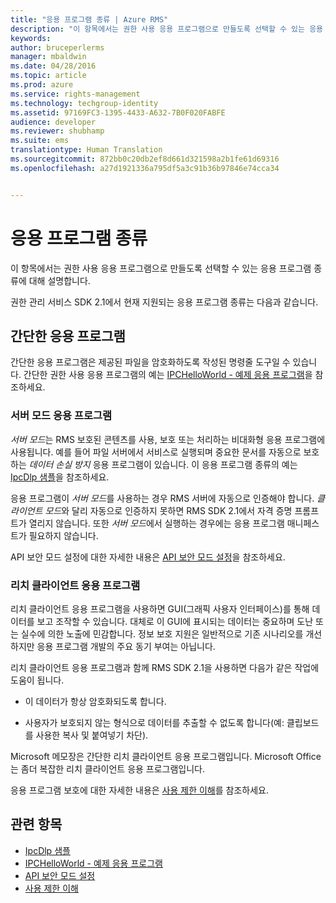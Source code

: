 ```yaml
---
title: "응용 프로그램 종류 | Azure RMS"
description: "이 항목에서는 권한 사용 응용 프로그램으로 만들도록 선택할 수 있는 응용 프로그램 종류에 대해 설명합니다."
keywords: 
author: bruceperlerms
manager: mbaldwin
ms.date: 04/28/2016
ms.topic: article
ms.prod: azure
ms.service: rights-management
ms.technology: techgroup-identity
ms.assetid: 97169FC3-1395-4433-A632-7B0F020FABFE
audience: developer
ms.reviewer: shubhamp
ms.suite: ems
translationtype: Human Translation
ms.sourcegitcommit: 872bb0c20db2ef8d661d321598a2b1fe61d69316
ms.openlocfilehash: a27d1921336a795df5a3c91b36b97846e74cca34


---
```


# 응용 프로그램 종류


이 항목에서는 권한 사용 응용 프로그램으로 만들도록 선택할 수 있는 응용 프로그램 종류에 대해 설명합니다.

권한 관리 서비스 SDK 2.1에서 현재 지원되는 응용 프로그램 종류는 다음과 같습니다.

## 간단한 응용 프로그램

간단한 응용 프로그램은 제공된 파일을 암호화하도록 작성된 명령줄 도구일 수 있습니다. 간단한 권한 사용 응용 프로그램의 예는 [IPCHelloWorld - 예제 응용 프로그램](how-to-build-your-first-application.md)을 참조하세요.

### 서버 모드 응용 프로그램

*서버 모드*는 RMS 보호된 콘텐츠를 사용, 보호 또는 처리하는 비대화형 응용 프로그램에 사용됩니다. 예를 들어 파일 서버에서 서비스로 실행되며 중요한 문서를 자동으로 보호하는 *데이터 손실 방지* 응용 프로그램이 있습니다. 이 응용 프로그램 종류의 예는 [IpcDlp 샘플](https://Code.MSDN.Microsoft.Com/IpcDlp-Sample-Application-d30bb99d)을 참조하세요.

응용 프로그램이 *서버 모드*를 사용하는 경우 RMS 서버에 자동으로 인증해야 합니다. *클라이언트 모드*와 달리 자동으로 인증하지 못하면 RMS SDK 2.1에서 자격 증명 프롬프트가 열리지 않습니다. 또한 *서버 모드*에서 실행하는 경우에는 응용 프로그램 매니페스트가 필요하지 않습니다.

API 보안 모드 설정에 대한 자세한 내용은 [API 보안 모드 설정](setting-the-api-security-mode-api-mode.md)을 참조하세요.

### 리치 클라이언트 응용 프로그램

리치 클라이언트 응용 프로그램을 사용하면 GUI(그래픽 사용자 인터페이스)를 통해 데이터를 보고 조작할 수 있습니다. 대체로 이 GUI에 표시되는 데이터는 중요하며 도난 또는 실수에 의한 노출에 민감합니다. 정보 보호 지원은 일반적으로 기존 시나리오를 개선하지만 응용 프로그램 개발의 주요 동기 부여는 아닙니다.

리치 클라이언트 응용 프로그램과 함께 RMS SDK 2.1을 사용하면 다음가 같은 작업에 도움이 됩니다.

-   이 데이터가 항상 암호화되도록 합니다.

-   사용자가 보호되지 않는 형식으로 데이터를 추출할 수 없도록 합니다(예: 클립보드를 사용한 복사 및 붙여넣기 차단).

Microsoft 메모장은 간단한 리치 클라이언트 응용 프로그램입니다. Microsoft Office는 좀더 복잡한 리치 클라이언트 응용 프로그램입니다.

응용 프로그램 보호에 대한 자세한 내용은 [사용 제한 이해](understanding-usage-restrictions.md)를 참조하세요.

## 관련 항목

* [IpcDlp 샘플](https://Code.MSDN.Microsoft.Com/IpcDlp-Sample-Application-d30bb99d)
* [IPCHelloWorld - 예제 응용 프로그램](how-to-build-your-first-application.md)
* [API 보안 모드 설정](setting-the-api-security-mode-api-mode.md)
* [사용 제한 이해](understanding-usage-restrictions.md)



<!--HONumber=Jun16_HO4-->



